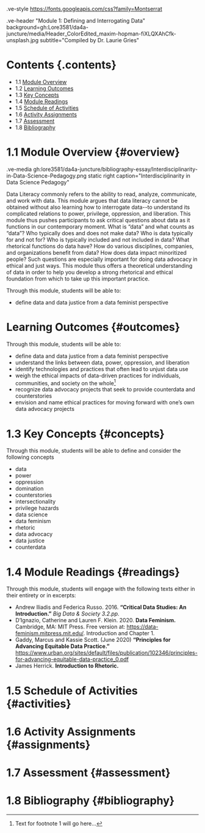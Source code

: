 <style>
    #juncture { font-family: Montserrat; }
    #juncture h1 { color: #BF0A31; }
    #overview.section1 { background-color: #eee; margin: 6px 0; }
    #concepts ul { columns: 3; -webkit-columns: 3; -moz-columns: 3; }
    #juncture .contents li, #readings li { margin: 0; }
</style>
 
.ve-style https://fonts.googleapis.com/css?family=Montserrat

.ve-header "Module 1: Defining and Interrogating Data" background=gh:Lore3581/da4a-juncture/media/Header_ColorEdited_maxim-hopman-fiXLQXAhCfk-unsplash.jpg subtitle="Compiled by Dr. Laurie Gries"
 
# Contents {.contents}

- 1.1 [Module Overview](#overview)
- 1.2 [Learning Outcomes](#outcomes)
- 1.3 [Key Concepts](#concepts)
- 1.4 [Module Readings](#readings)
- 1.5 [Schedule of Activities](#activities)
- 1.6 [Activity Assignments](#assignments)
- 1.7 [Assessment](#assessment)
- 1.8 [Bibliography](#bibliography)

# 1.1 Module Overview {#overview}

.ve-media gh:lore3581/da4a-juncture/bibliography-essay/Interdisciplinarity-in-Data-Science-Pedagogy.png static right caption="Interdisciplinarity in Data Science Pedagogy"

Data Literacy commonly refers to the ability to read, analyze, communicate, and work with data. This module argues that data literacy cannot be obtained without also learning how to interrogate data--to understand its complicated relations to power, privilege, oppression, and liberation. This module thus pushes participants to ask critical questions about data as it functions in our contemporary moment. What is “data” and what counts as “data”? Who typically does and does not make data? Who is data typically for and not for? Who is typically included and not included in data? What rhetorical functions do data have? How do various disciplines, companies, and organizations benefit from data? How does data impact minoritized people? Such questions are especially important for doing data advocacy in ethical and just ways. This module thus offers a theoretical understanding of data in order to help you develop a strong rhetorical and ethical foundation from which to take up this important practice.

Through this module, students will be able to:

- define data and data justice from a data feminist perspective

# Learning Outcomes {#outcomes}

Through this module, students will be able to:
- define data and data justice from a data feminist perspective
- understand the links between data, power, oppression, and liberation
- identify technologies and practices that often lead to unjust data use
- weigh the ethical impacts of data-driven practices for individuals, communities, and society on the whole[^1]
- recognize data advocacy projects that seek to provide counterdata and counterstories
- envision and name ethical practices for moving forward with one’s own data advocacy projects

# 1.3 Key Concepts {#concepts}

Through this module, students will be able to define and consider the following concepts

- data
- power
- oppression
- domination
- counterstories
- intersectionality
- privilege hazards
- data science
- data feminism
- rhetoric
- data advocacy
- data justice
- counterdata

# 1.4 Module Readings {#readings}

Through this module, students will engage with the following texts either in their entirety or in excerpts:
- Andrew Iliadis and Federica Russo. 2016. **“Critical Data Studies: An Introduction.”** _Big Data & Society 3.2.pp._
- D’Ignazio, Catherine and Lauren F. Klein. 2020. **Data Feminism.** Cambridge, MA: MIT Press. Free version at: https://data-feminism.mitpress.mit.edu/. Introduction and Chapter 1.
- Gaddy, Marcus and Kassie Scott. (June 2020) **“Principles for Advancing Equitable Data Practice.”** https://www.urban.org/sites/default/files/publication/102346/principles-for-advancing-equitable-data-practice_0.pdf 
- James Herrick. **Introduction to Rhetoric.**

# 1.5 Schedule of Activities {#activities}

# 1.6 Activity Assignments {#assignments}

# 1.7 Assessment {#assessment}

# 1.8 Bibliography {#bibliography}

[^1]: Text for footnote 1 will go here...
